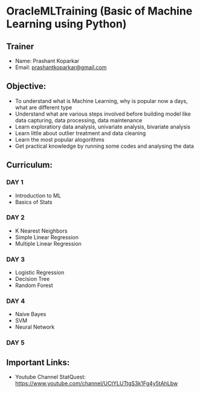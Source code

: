 # OracleMLTraining (Basic of Machine Learning using Python)

## Trainer
* Name: Prashant Koparkar
* Email: prashantkoparkar@gmail.com

## Objective:
* To understand what is Machine Learning, why is popular now a days, what are different type
* Understand what are various steps involved before building model like data capturing, data processing, data maintenance
* Learn exploratiory data analysis, univariate analysis, bivariate analysis
* Learn little about outlier treatment and data cleaning
* Learn the most popular alogorithms
* Get practical knowledge by running some codes and analysing the data

## Curriculum:

### DAY 1
* Introduction to ML
* Basics of Stats

### DAY 2
* K Nearest Neighbors
* Simple Linear Regression
* Multiple Linear Regression

### DAY 3
* Logistic Regression
* Decision Tree
* Random Forest

### DAY 4
* Naive Bayes
* SVM
* Neural Network

### DAY 5


## Important Links:
* Youtube Channel StatQuest: https://www.youtube.com/channel/UCtYLUTtgS3k1Fg4y5tAhLbw

